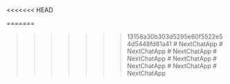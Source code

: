 
<<<<<<< HEAD

=======
>>>>>>> 13158a30b303d5295e60f5522e54d5448fd81a41
#   N e x t C h a t A p p  
 #   N e x t C h a t A p p  
 #   N e x t C h a t A p p  
 #   N e x t C h a t A p p  
 #   N e x t C h a t A p p  
 #   N e x t C h a t A p p  
 #   N e x t C h a t A p p  
 #   N e x t C h a t A p p  
 